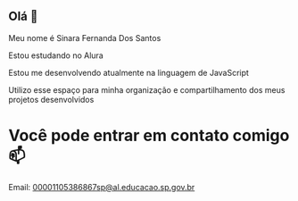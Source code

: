 ## Olá 👋
Meu nome é Sinara Fernanda Dos Santos

Estou estudando no Alura

Estou me desenvolvendo atualmente na linguagem de JavaScript

Utilizo esse espaço para minha organização e compartilhamento dos meus projetos desenvolvidos

# Você pode entrar em contato comigo 📫
Email: 00001105386867sp@al.educacao.sp.gov.br
<!--
**RA110538686/RA110538686** is a ✨ _special_ ✨ repository because its `README.md` (this file) appears on your GitHub profile.

Here are some ideas to get you started:

- 🔭 I’m currently working on ...
- 🌱 I’m currently learning ...
- 👯 I’m looking to collaborate on ...
- 🤔 I’m looking for help with ...
- 💬 Ask me about ...
- 📫 How to reach me: ...
- 😄 Pronouns: ...
- ⚡ Fun fact: ...
-->
